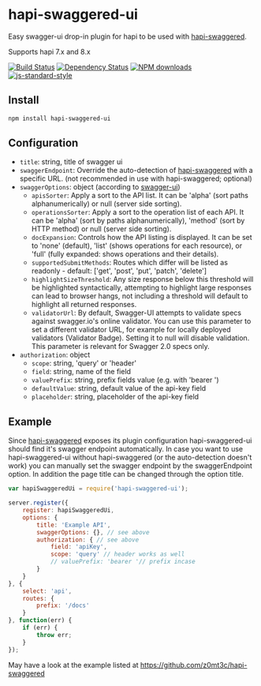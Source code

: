 # hapi-swaggered-ui
Easy swagger-ui drop-in plugin for hapi to be used with [hapi-swaggered](https://github.com/z0mt3c/hapi-swaggered).

Supports hapi 7.x and 8.x

[![Build Status](https://img.shields.io/travis/z0mt3c/hapi-swaggered-ui/master.png)](https://travis-ci.org/z0mt3c/hapi-swaggered-ui)
[![Dependency Status](https://img.shields.io/gemnasium/z0mt3c/hapi-swaggered-ui.svg)](https://gemnasium.com/z0mt3c/hapi-swaggered-ui)
[![NPM downloads](https://img.shields.io/npm/dm/hapi-swaggered-ui.svg)](https://www.npmjs.com/package/hapi-swaggered-ui)
[![js-standard-style](https://img.shields.io/badge/code%20style-standard-brightgreen.svg?style=flat)](https://github.com/feross/standard)

## Install
```bash
npm install hapi-swaggered-ui
```

## Configuration
* `title`: string, title of swagger ui
* `swaggerEndpoint`: Override the auto-detection of [hapi-swaggered](https://github.com/z0mt3c/hapi-swaggered) with a specific URL. (not recommended in use with hapi-swaggered; optional)
* `swaggerOptions`: object (according to [swagger-ui](https://github.com/swagger-api/swagger-ui#parameters))
  * `apisSorter`: Apply a sort to the API list. It can be 'alpha' (sort paths alphanumerically) or null (server side sorting).
  * `operationsSorter`: Apply a sort to the operation list of each API. It can be 'alpha' (sort by paths alphanumerically), 'method' (sort by HTTP method) or null (server side sorting).
  * `docExpansion`: Controls how the API listing is displayed. It can be set to 'none' (default), 'list' (shows operations for each resource), or 'full' (fully expanded: shows operations and their details).
  * `supportedSubmitMethods`: Routes which differ will be listed as readonly - default: ['get', 'post', 'put', 'patch', 'delete']
  * `highlightSizeThreshold`: Any size response below this threshold will be highlighted syntactically, attempting to highlight large responses can lead to browser hangs, not including a threshold will default to highlight all returned responses.
  * `validatorUrl`: By default, Swagger-UI attempts to validate specs against swagger.io's online validator. You can use this parameter to set a different validator URL, for example for locally deployed validators (Validator Badge). Setting it to null will disable validation. This parameter is relevant for Swagger 2.0 specs only.
* `authorization`: object
  * `scope`: string, 'query' or 'header'
  * `field`: string, name of the field
  * `valuePrefix`: string, prefix fields value (e.g. with 'bearer ')
  * `defaultValue`: string, default value of the api-key field
  * `placeholder`: string, placeholder of the api-key field


## Example
Since [hapi-swaggered](https://github.com/z0mt3c/hapi-swaggered) exposes its plugin configuration hapi-swaggered-ui should find it's swagger endpoint automatically. In case you want to use hapi-swaggered-ui without hapi-swaggered (or the auto-detection doesn't work) you can manually set the swagger endpoint by the swaggerEndpoint option. In addition the page title can be changed through the option title.

```js
var hapiSwaggeredUi = require('hapi-swaggered-ui');

server.register({
	register: hapiSwaggeredUi,
	options: {
		title: 'Example API',
		swaggerOptions: {}, // see above
		authorization: { // see above
			field: 'apiKey',
			scope: 'query' // header works as well
			// valuePrefix: 'bearer '// prefix incase
		}
	}
}, {
	select: 'api',
	routes: {
		prefix: '/docs'
	}
}, function(err) {
	if (err) {
		throw err;
	}
});
```

May have a look at the example listed at https://github.com/z0mt3c/hapi-swaggered

